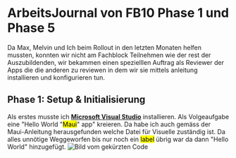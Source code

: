 
# ArbeitsJournal von FB10 Phase 1 und Phase 5

Da Max, Melvin und Ich beim Rollout in den letzten Monaten helfen mussten, konnten wir nicht am Fachblock Teilnehmen wie der rest der Auszubildenden,  wir bekammen einen spezielllen Auftrag als Reviewer der Apps die die anderen zu reviewen in dem wir sie mittels anleitung installieren und konfigurieren tun.

## Phase 1: Setup & Initialisierung

Als erstes musste ich **[Microsoft Visual Studio](https://dotnet.microsoft.com/en-us/learn/maui/first-app-tutorial/modify)** installieren. Als Volgeaufgabe eine "Hello World "<mark>Maui</mark>" app" kreieren. Da habe ich auch gemäss der Maui-Anleitung herausgefunden welche Datei für Visuelle zuständig ist. Da alles unnötige Weggeworfen bis nur noch ein <mark>label</mark> übrig war da dann "Hello World" hinzugefügt.
![Bild vom gekürzten Code](/phase-5-Qualitaetssicherung-durch-Peer-Review-/pics/FB10Phase1Code.PNG)

